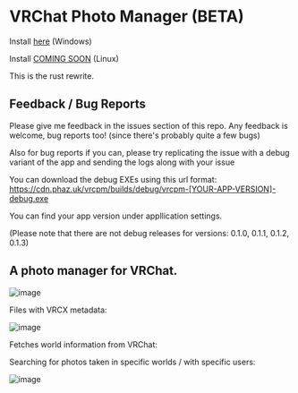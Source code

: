 # VRChat Photo Manager (BETA)

Install [here](https://cdn.phaz.uk/vrcpm/vrcpm-installer.exe) (Windows)

Install [COMING SOON](about:blank) (Linux)

This is the rust rewrite.

## Feedback / Bug Reports

Please give me feedback in the issues section of this repo. Any feedback is welcome, bug reports too! (since there's probably quite a few bugs)

Also for bug reports if you can, please try replicating the issue with a debug variant of the app and sending the logs along with your issue

You can download the debug EXEs using this url format:
https://cdn.phaz.uk/vrcpm/builds/debug/vrcpm-[YOUR-APP-VERSION]-debug.exe

You can find your app version under appllication settings.

(Please note that there are not debug releases for versions: 0.1.0, 0.1.1, 0.1.2, 0.1.3)

## A photo manager for VRChat.

![image](https://github.com/phaze-the-dumb/VRChat-Photo-Manager-Rust/assets/57566773/c573e27f-52e6-4608-a8ea-a8a83336fbb9)

Files with VRCX metadata:

![image](https://github.com/phaze-the-dumb/VRChat-Photo-Manager-Rust/assets/57566773/06f44b67-083f-487e-b8b4-84c87d07604f)

Fetches world information from VRChat:

Searching for photos taken in specific worlds / with specific users:

![image](https://github.com/user-attachments/assets/ea67c4ef-c7e8-4f93-a29a-74aff5f35903)
